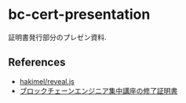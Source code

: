 # bc-cert-presentation
証明書発行部分のプレゼン資料.

## References
- [hakimel/reveal.js](https://github.com/hakimel/reveal.js)
- [ブロックチェーンエンジニア集中講座の修了証明書](https://scrapbox.io/solareenlo/ブロックチェーンエンジニア集中講座の修了証明書)
